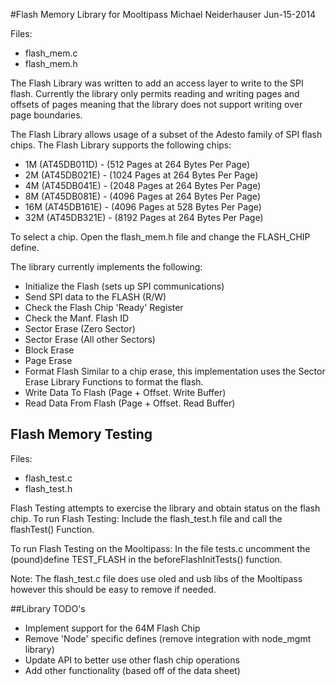 #Flash Memory Library for Mooltipass
Michael Neiderhauser
Jun-15-2014

Files:
- flash_mem.c
- flash_mem.h

The Flash Library was written to add an access layer to write to the SPI flash.
Currently the library only permits reading and writing pages and offsets of pages meaning that the library does not support writing over page boundaries.

The Flash Library allows usage of a subset of the Adesto family of SPI flash chips. The Flash Library supports the following chips:
- 1M   (AT45DB011D) - (512  Pages at 264 Bytes Per Page)
- 2M   (AT45DB021E) - (1024 Pages at 264 Bytes Per Page)
- 4M   (AT45DB041E) - (2048 Pages at 264 Bytes Per Page)
- 8M   (AT45DB081E) - (4096 Pages at 264 Bytes Per Page)
- 16M  (AT45DB161E) - (4096 Pages at 528 Bytes Per Page)
- 32M  (AT45DB321E) - (8192 Pages at 264 Bytes Per Page)

To select a chip. Open the flash_mem.h file and change the FLASH_CHIP define.

The library currently implements the following:
- Initialize the Flash (sets up SPI communications)
- Send SPI data to the FLASH (R/W)
- Check the Flash Chip 'Ready' Register
- Check the Manf. Flash ID
- Sector Erase (Zero Sector)
- Sector Erase (All other Sectors)
- Block Erase
- Page Erase
- Format Flash
      Similar to a chip erase, this implementation uses the Sector Erase Library Functions to format the flash.
- Write Data To Flash  (Page + Offset. Write Buffer)
- Read Data From Flash (Page + Offset. Read Buffer)


## Flash Memory Testing
Files:
- flash_test.c
- flash_test.h

Flash Testing attempts to exercise the library and obtain status on the flash chip.
To run Flash Testing:
Include the flash_test.h file and call the flashTest() Function.

To run Flash Testing on the Mooltipass:
In the file tests.c uncomment the (pound)define TEST_FLASH in the beforeFlashInitTests() function.

Note:  The flash_test.c file does use oled and usb libs of the Mooltipass however this should be easy to remove if needed.


##Library TODO's
- Implement support for the 64M Flash Chip
- Remove 'Node' specific defines (remove integration with node_mgmt library)
- Update API to better use other flash chip operations
- Add other functionality (based off of the data sheet)
